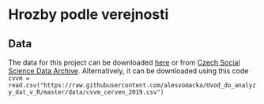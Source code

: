 # Hrozby podle verejnosti

## Data
The data for this project can be downloaded [here](https://github.com/alesvomacka/Uvod_do_analyzy_dat_v_R/raw/master/data/cvvm_cerven_2019.rds) or from [Czech Social Science Data Archive](https://archiv.soc.cas.cz/).
Alternatively, it can be downloaded using this code
`cvvm = read.csv("https://raw.githubusercontent.com/alesvomacka/Uvod_do_analyzy_dat_v_R/master/data/cvvm_cerven_2019.csv")`


